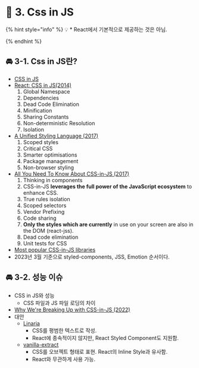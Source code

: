 # 🌈 3. Css in JS

{% hint style="info" %}
💡 * React에서 기본적으로 제공하는 것은 아님.

{% endhint %}

## 🚘 3-1. Css in JS란?

- [CSS in JS](https://en.wikipedia.org/wiki/CSS-in-JS)
- [React: CSS in JS(2014)](https://blog.vjeux.com/2014/javascript/react-css-in-js-nationjs.html)
    1. Global Namespace
    2. Dependencies
    3. Dead Code Elimination
    4. Minification
    5. Sharing Constants
    6. Non-deterministic Resolution
    7. Isolation
- [A Unified Styling Language (2017)](https://blog.rhostem.com/posts/2017-06-24-unified-styling-language)
    1. Scoped styles
    2. Critical CSS
    3. Smarter optimisations
    4. Package management
    5. Non-browser styling
- [All You Need To Know About CSS-in-JS (2017)](https://d0gf00t.tistory.com/22)
    1. Thinking in components
    2. CSS-in-JS **leverages the full power of the JavaScript ecosystem** to enhance CSS.
    3. True rules isolation
    4. Scoped selectors
    5. Vendor Prefixing
    6. Code sharing
    7. **Only the styles which are currently** in use on your screen are also in the DOM (react-jss).
    8. Dead code elimination
    9. Unit tests for CSS
- [Most popular CSS-in-JS libraries](https://npmtrends.com/aphrodite-vs-emotion-vs-glamorous-vs-jss-vs-radium-vs-styled-components-vs-styletron)
- 2023년 3월 기준으로 styled-components, JSS, Emotion 순서이다.

## 🚘 3-2. 성능 이슈

- CSS in JS와 성능
    - CSS 파일과 JS 파일 로딩의 차이
- [Why We're Breaking Up with CSS-in-JS (2022)](https://bit.ly/3g6QufF)
- 대안
    - [Linaria](https://linaria.dev/)
        - CSS를 평범한 텍스트로 작성.
        - React에 종속적이지 않지만, React Styled Component도 지원함.
    - [vanilla-extract](https://vanilla-extract.style/)
        - CSS를 오브젝트 형태로 표현. React의 Inline Style과 유사함.
        - React와 무관하게 사용 가능.